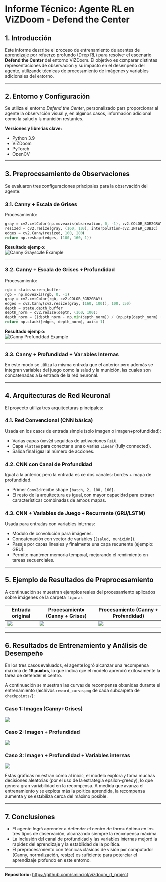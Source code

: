 # Informe Técnico: Agente RL en ViZDoom - Defend the Center

## 1. Introducción

Este informe describe el proceso de entrenamiento de agentes de aprendizaje por refuerzo profundo (Deep RL) para resolver el escenario **Defend the Center** del entorno ViZDoom. El objetivo es comparar distintas representaciones de observación y su impacto en el desempeño del agente, utilizando técnicas de procesamiento de imágenes y variables adicionales del entorno.

---

## 2. Entorno y Configuración

Se utiliza el entorno *Defend the Center*, personalizado para proporcionar al agente la observación visual y, en algunos casos, información adicional como la salud y la munición restantes.

**Versiones y librerías clave:**
- Python 3.9
- ViZDoom
- PyTorch
- OpenCV

---

## 3. Preprocesamiento de Observaciones

Se evaluaron tres configuraciones principales para la observación del agente:

### 3.1. Canny + Escala de Grises

Procesamiento:
```python
gray = cv2.cvtColor(np.moveaxis(observation, 0, -1), cv2.COLOR_BGR2GRAY)
resized = cv2.resize(gray, (160, 100), interpolation=cv2.INTER_CUBIC)
edges = cv2.Canny(resized, 100, 200)
return np.reshape(edges, (100, 160, 1))
```
**Resultado ejemplo:**  
![Canny Grayscale Example](figuras/ejemplo_gris_canny.png)

---

### 3.2. Canny + Escala de Grises + Profundidad

Procesamiento:
```python
rgb = state.screen_buffer
rgb = np.moveaxis(rgb, 0, -1)
gray = cv2.cvtColor(rgb, cv2.COLOR_BGR2GRAY)
edges = cv2.Canny(cv2.resize(gray, (160, 100)), 100, 250)
depth = state.depth_buffer
depth_norm = cv2.resize(depth, (160, 100))
depth_norm = ((depth_norm - np.min(depth_norm)) / (np.ptp(depth_norm) + 1e-5) * 255).astype(np.uint8)
return np.stack([edges, depth_norm], axis=-1)
```
**Resultado ejemplo:**  
![Canny Profundidad Example](figuras/ejemplo_gris_canny_profundidad.png)

---

### 3.3. Canny + Profundidad + Variables Internas

En este modo se utiliza la misma entrada que el anterior pero además se integran variables del juego como la salud y la munición, las cuales son concatenadas a la entrada de la red neuronal.

---

## 4. Arquitecturas de Red Neuronal

El proyecto utiliza tres arquitecturas principales:

### 4.1. Red Convencional (CNN básica)
Usada en los casos de entrada simple (solo imagen o imagen+profundidad):
- Varias capas `Conv2d` seguidas de activaciones `ReLU`.
- Capa `Flatten` para conectar a una o varias `Linear` (fully connected).
- Salida final igual al número de acciones.

### 4.2. CNN con Canal de Profundidad
Igual a la anterior, pero la entrada es de dos canales: bordes + mapa de profundidad.
- Primer `Conv2d` recibe shape `[batch, 2, 100, 160]`.
- El resto de la arquitectura es igual, con mayor capacidad para extraer características combinadas de ambos mapas.

### 4.3. CNN + Variables de Juego + Recurrente (GRU/LSTM)
Usada para entradas con variables internas:
- Módulo de convolución para imágenes.
- Concatenación con vector de variables (`[salud, munición]`).
- Pasaje por capas lineales y finalmente una capa recurrente (ejemplo: GRU).
- Permite mantener memoria temporal, mejorando el rendimiento en tareas secuenciales.

---

## 5. Ejemplo de Resultados de Preprocesamiento

A continuación se muestran ejemplos reales del procesamiento aplicados sobre imágenes de la carpeta `figuras`:

| Entrada original | Procesamiento (Canny + Grises) | Procesamiento (Canny + Profundidad) |
|---|---|---|
| ![](figuras/original.png) | ![](figuras/ejemplo_gris_canny.png) | ![](figuras/ejemplo_gris_canny_profundidad.png) |

---

## 6. Resultados de Entrenamiento y Análisis de Desempeño

En los tres casos evaluados, el agente logró alcanzar una recompensa máxima de **16 puntos**, lo que indica que el modelo aprendió exitosamente la tarea de defender el centro.

A continuación se muestran las curvas de recompensa obtenidas durante el entrenamiento (archivos `reward_curve.png` de cada subcarpeta de `checkpoints/`):

### Caso 1: Imagen (Canny+Grises)
![](checkpoints/canny_gris/reward_curve.png)

### Caso 2: Imagen + Profundidad
![](checkpoints/canny_profundidad/reward_curve.png)

### Caso 3: Imagen + Profundidad + Variables internas
![](checkpoints/recurrente/reward_curve.png)

Estas gráficas muestran cómo al inicio, el modelo explora y toma muchas decisiones aleatorias (por el uso de la estrategia epsilon-greedy), lo que genera gran variabilidad en la recompensa. A medida que avanza el entrenamiento y se explota más la política aprendida, la recompensa aumenta y se estabiliza cerca del máximo posible.

---

## 7. Conclusiones

- El agente logró aprender a defender el centro de forma óptima en los tres tipos de observación, alcanzando siempre la recompensa máxima.
- La inclusión del canal de profundidad y las variables internas mejoró la rapidez del aprendizaje y la estabilidad de la política.
- El preprocesamiento con técnicas clásicas de visión por computador (Canny, normalización, resize) es suficiente para potenciar el aprendizaje profundo en este entorno.

---

**Repositorio:** https://github.com/smindiol/vizdoom_rl_project
